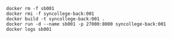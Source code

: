    docker rm -f sb001
    docker rmi -f syncollege-back:001
    docker build -t syncollege-back:001 .
    docker run -d --name sb001 -p 27000:8000 syncollege-back:001
    docker logs sb001